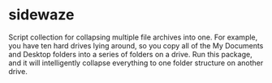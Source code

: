 # sidewaze
Script collection for collapsing multiple file archives into one.  For example, you have ten hard drives lying around, so you copy all of the My Documents and Desktop folders into a series of folders on a drive.  Run this package, and it will intelligently collapse everything to one folder structure on another drive. 

